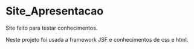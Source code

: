 # Site_Apresentacao
Site feito para testar conhecimentos.

Neste projeto foi usada a framework JSF e conhecimentos de css e html.
